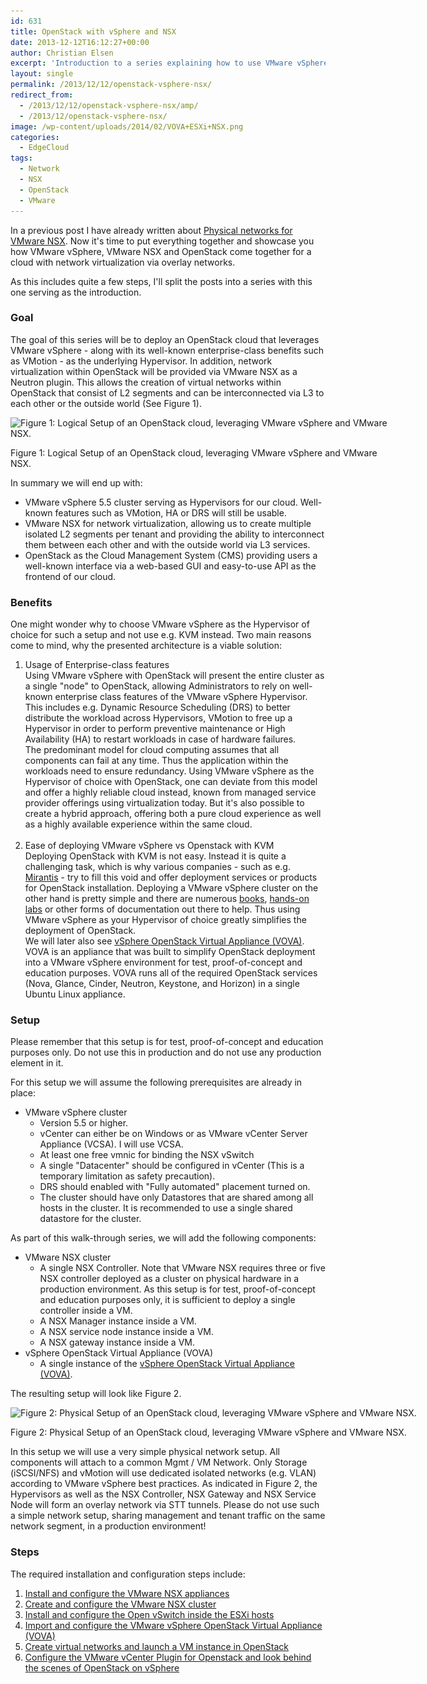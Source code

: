 ```yaml
---
id: 631
title: OpenStack with vSphere and NSX
date: 2013-12-12T16:12:27+00:00
author: Christian Elsen
excerpt: 'Introduction to a series explaining how to use VMware vSphere with VMware NSX and OpenStack. '
layout: single
permalink: /2013/12/12/openstack-vsphere-nsx/
redirect_from:
  - /2013/12/12/openstack-vsphere-nsx/amp/
  - /2013/12/openstack-vsphere-nsx/
image: /wp-content/uploads/2014/02/VOVA+ESXi+NSX.png
categories:
  - EdgeCloud
tags:
  - Network
  - NSX
  - OpenStack
  - VMware
---
```

In a previous post I have already written about [Physical networks for VMware NSX](https://www.edge-cloud.net/2013/09/04/physical-networks-for-vmware-nsx/). Now it's time to put everything together and showcase you how VMware vSphere, VMware NSX and OpenStack come together for a cloud with network virtualization via overlay networks.

As this includes quite a few steps, I'll split the posts into a series with this one serving as the introduction.

### Goal

The goal of this series will be to deploy an OpenStack cloud that leverages VMware vSphere - along with its well-known enterprise-class benefits such as VMotion - as the underlying Hypervisor. In addition, network virtualization within OpenStack will be provided via VMware NSX as a Neutron plugin. This allows the creation of virtual networks within OpenStack that consist of L2 segments and can be interconnected via L3 to each other or the outside world (See Figure 1).

<div id="attachment_1095" style="width: 610px" class="wp-caption aligncenter">
  <img src="/content/uploads/2014/02/VOVA+ESXi+NSX.png" alt="Figure 1: Logical Setup of an OpenStack cloud, leveraging VMware vSphere and VMware NSX." width="600" height="406" class="size-full wp-image-1095" srcset="/content/uploads/2014/02/VOVA+ESXi+NSX.png 600w, /content/uploads/2014/02/VOVA+ESXi+NSX-360x243.png 360w, /content/uploads/2014/02/VOVA+ESXi+NSX-1x1.png 1w" sizes="(max-width: 600px) 100vw, 600px" />

  <p class="wp-caption-text">
    Figure 1: Logical Setup of an OpenStack cloud, leveraging VMware vSphere and VMware NSX.
  </p>
</div>

In summary we will end up with:

  * VMware vSphere 5.5 cluster serving as Hypervisors for our cloud. Well-known features such as VMotion, HA or DRS will still be usable.
  * VMware NSX for network virtualization, allowing us to create multiple isolated L2 segments per tenant and providing the ability to interconnect them between each other and with the outside world via L3 services.
  * OpenStack as the Cloud Management System (CMS) providing users a well-known interface via a web-based GUI and easy-to-use API as the frontend of our cloud.

### Benefits

One might wonder why to choose VMware vSphere as the Hypervisor of choice for such a setup and not use e.g. KVM instead. Two main reasons come to mind, why the presented architecture is a viable solution:

  1. Usage of Enterprise-class features  
    Using VMware vSphere with OpenStack will present the entire cluster as a single "node" to OpenStack, allowing Administrators to rely on well-known enterprise class features of the VMware vSphere Hypervisor. This includes e.g. Dynamic Resource Scheduling (DRS) to better distribute the workload across Hypervisors, VMotion to free up a Hypervisor in order to perform preventive maintenance or High Availability (HA) to restart workloads in case of hardware failures.  
    The predominant model for cloud computing assumes that all components can fail at any time. Thus the application within the workloads need to ensure redundancy. Using VMware vSphere as the Hypervisor of choice with OpenStack, one can deviate from this model and offer a highly reliable cloud instead, known from managed service provider offerings using virtualization today. But it's also possible to create a hybrid approach, offering both a pure cloud experience as well as a highly available experience within the same cloud.  
    &nbsp;
  2. Ease of deploying VMware vSphere vs Openstack with KVM  
    Deploying OpenStack with KVM is not easy. Instead it is quite a challenging task, which is why various companies - such as e.g. [Mirantis](https://www.mirantis.com/) - try to fill this void and offer deployment services or products for OpenStack installation. Deploying a VMware vSphere cluster on the other hand is pretty simple and there are numerous [books](http://amzn.to/2eF0rgc), [hands-on labs](http://labs.hol.vmware.com/) or other forms of documentation out there to help. Thus using VMware vSphere as your Hypervisor of choice greatly simplifies the deployment of OpenStack.  
    We will later also see [vSphere OpenStack Virtual Appliance (VOVA)](https://communities.vmware.com/community/vmtn/openstack/). VOVA is an appliance that was built to simplify OpenStack deployment into a VMware vSphere environment for test, proof-of-concept and education purposes. VOVA runs all of the required OpenStack services (Nova, Glance, Cinder, Neutron, Keystone, and Horizon) in a single Ubuntu Linux appliance.

### Setup

Please remember that this setup is for test, proof-of-concept and education purposes only. Do not use this in production and do not use any production element in it.

For this setup we will assume the following prerequisites are already in place:

  * VMware vSphere cluster
      * Version 5.5 or higher.
      * vCenter can either be on Windows or as VMware vCenter Server Appliance (VCSA). I will use VCSA.
      * At least one free vmnic for binding the NSX vSwitch
      * A single "Datacenter" should be configured in vCenter (This is a temporary limitation as safety precaution).
      * DRS should enabled with "Fully automated" placement turned on.
      * The cluster should have only Datastores that are shared among all hosts in the cluster. It is recommended to use a single shared datastore for the cluster.

As part of this walk-through series, we will add the following components:

  * VMware NSX cluster
      * A single NSX Controller. Note that VMware NSX requires three or five NSX controller deployed as a cluster on physical hardware in a production environment. As this setup is for test, proof-of-concept and education purposes only, it is sufficient to deploy a single controller inside a VM.
      * A NSX Manager instance inside a VM.
      * A NSX service node instance inside a VM.
      * A NSX gateway instance inside a VM.
  * vSphere OpenStack Virtual Appliance (VOVA)
      * A single instance of the [vSphere OpenStack Virtual Appliance (VOVA)](https://communities.vmware.com/community/vmtn/openstack/).

The resulting setup will look like Figure 2.

<div id="attachment_713" style="width: 1032px" class="wp-caption aligncenter">
  <img src="/content/uploads/2013/12/vPod-VOVA-Version2.png" alt="Figure 2: Physical Setup of an OpenStack cloud, leveraging VMware vSphere and VMware NSX." width="1022" height="345" class="size-full wp-image-713" srcset="/content/uploads/2013/12/vPod-VOVA-Version2.png 1022w, /content/uploads/2013/12/vPod-VOVA-Version2-500x168.png 500w" sizes="(max-width: 1022px) 100vw, 1022px" />

  <p class="wp-caption-text">
    Figure 2: Physical Setup of an OpenStack cloud, leveraging VMware vSphere and VMware NSX.
  </p>
</div>

In this setup we will use a very simple physical network setup. All components will attach to a common Mgmt / VM Network. Only Storage (iSCSI/NFS) and vMotion will use dedicated isolated networks (e.g. VLAN) according to VMware vSphere best practices. As indicated in Figure 2, the Hypervisors as well as the NSX Controller, NSX Gateway and NSX Service Node will form an overlay network via STT tunnels. Please do not use such a simple network setup, sharing management and tenant traffic on the same network segment, in a production environment!

### Steps

The required installation and configuration steps include:

  1. [Install and configure the VMware NSX appliances](https://www.edge-cloud.net/2013/12/17/openstack-with-vsphere-and-nsx-part1/ "OpenStack with vSphere and NSX – Part 1: Install and configure the VMware NSX appliances")
  2. [Create and configure the VMware NSX cluster](https://www.edge-cloud.net/2013/12/27/openstack-with-vsphere-and-nsx-part2/ "OpenStack with vSphere and NSX – Part 2: Create and configure the VMware NSX cluster")
  3. [Install and configure the Open vSwitch inside the ESXi hosts](https://www.edge-cloud.net/2014/01/03/openstack-with-vsphere-and-nsx-part3/ "OpenStack with vSphere and NSX – Part 3: Install and configure the Open vSwitch inside the ESXi hosts")
  4. [Import and configure the VMware vSphere OpenStack Virtual Appliance (VOVA)](https://www.edge-cloud.net/2014/01/08/openstack-vsphere-nsx-part4/ "OpenStack with vSphere and NSX – Part 4: Import and configure the VMware vSphere OpenStack Virtual Appliance (VOVA)")
  5. [Create virtual networks and launch a VM instance in OpenStack](https://www.edge-cloud.net/2014/01/24/openstack-vsphere-nsx-part5/ "OpenStack with vSphere and NSX – Part 5: Create virtual networks and launch a VM instance in OpenStack")
  6. [Configure the VMware vCenter Plugin for Openstack and look behind the scenes of OpenStack on vSphere](https://www.edge-cloud.net/2014/02/08/openstack-vsphere-nsx-part-6/ "OpenStack with vSphere and NSX – Part 6: Install the VMware vCenter Plugin for Openstack and look behind the scenes")
